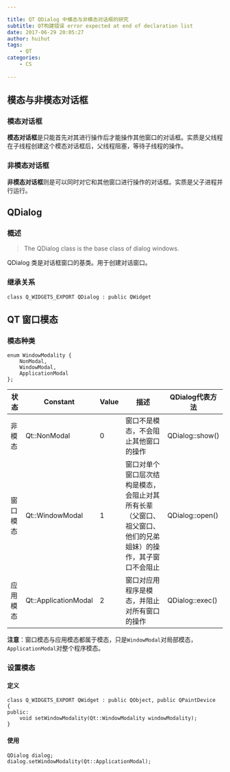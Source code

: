 ```yaml
---

title: QT QDialog 中模态与非模态对话框的研究
subtitle: QT构建错误 error expected at end of declaration list
date: 2017-06-29 20:05:27
author: huihut
tags:
	- QT
categories: 
	- CS
	
---
```


## 模态与非模态对话框

### 模态对话框

**模态对话框**是只能首先对其进行操作后才能操作其他窗口的对话框。实质是父线程在子线程创建这个模态对话框后，父线程阻塞，等待子线程的操作。

### 非模态对话框

**非模态对话框**则是可以同时对它和其他窗口进行操作的对话框。实质是父子进程并行运行。

<!-- more -->

## QDialog

### 概述

> The QDialog class is the base class of dialog windows.

QDialog 类是对话框窗口的基类。用于创建对话窗口。

### 继承关系

	class Q_WIDGETS_EXPORT QDialog : public QWidget
	

## QT 窗口模态

### 模态种类

	enum WindowModality {
        NonModal,
        WindowModal,
        ApplicationModal
    };
    

状态     |  Constant            | Value |  描述  | QDialog代表方法
---     |   ---                |  ---  |  ---   | ---
非模态   | Qt::NonModal         |  0    | 窗口不是模态，不会阻止其他窗口的操作 | QDialog::show()
窗口模态  | Qt::WindowModal      |  1    | 窗口对单个窗口层次结构是模态，会阻止对其所有长辈（父窗口、祖父窗口、他们的兄弟姐妹）的操作，其子窗口不会阻止 | QDialog::open()
应用模态  | Qt::ApplicationModal |  2    | 窗口对应用程序是模态，并阻止对所有窗口的操作 | QDialog::exec()


**注意**：窗口模态与应用模态都属于模态，只是`WindowModal`对局部模态，`ApplicationModal`对整个程序模态。



### 设置模态

#### 定义

	class Q_WIDGETS_EXPORT QWidget : public QObject, public QPaintDevice
	{
	public:
		void setWindowModality(Qt::WindowModality windowModality);
	}

#### 使用

	QDialog dialog;
	dialog.setWindowModality(Qt::ApplicationModal);
